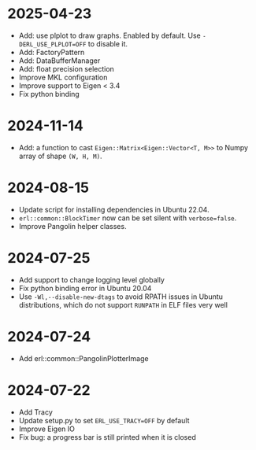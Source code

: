 # 2025-04-23

- Add: use plplot to draw graphs. Enabled by default. Use `-DERL_USE_PLPLOT=OFF` to disable it.
- Add: FactoryPattern
- Add: DataBufferManager
- Add: float precision selection
- Improve MKL configuration
- Improve support to Eigen < 3.4
- Fix python binding

# 2024-11-14

- Add: a function to cast `Eigen::Matrix<Eigen::Vector<T, M>>` to Numpy array of shape `(W, H, M)`.

# 2024-08-15

- Update script for installing dependencies in Ubuntu 22.04.
- `erl::common::BlockTimer` now can be set silent with `verbose=false`.
- Improve Pangolin helper classes.

# 2024-07-25

- Add support to change logging level globally
- Fix python binding error in Ubuntu 20.04
- Use `-Wl,--disable-new-dtags` to avoid RPATH issues in Ubuntu distributions, which do not support `RUNPATH` in ELF
  files very well

# 2024-07-24

- Add erl::common::PangolinPlotterImage

# 2024-07-22

- Add Tracy
- Update setup.py to set `ERL_USE_TRACY=OFF` by default
- Improve Eigen IO
- Fix bug: a progress bar is still printed when it is closed
